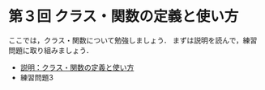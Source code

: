 # 第３回 クラス・関数の定義と使い方

ここでは，クラス・関数について勉強しましょう．
まずは説明を読んで，練習問題に取り組みましょう．

   - [説明：クラス・関数の定義と使い方](https://github.com/Shimamura-Lab-SU/Sharing-Knowledge-Database/blob/master/python_exercise/03_object_oriented/description.md)
   - 練習問題3
